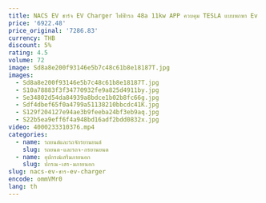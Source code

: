 ```yaml
---
title: NACS EV ชาร์จ EV Charger ไฟฟ้ารถ 48a 11kw APP ควบคุม TESLA แบบพกพา Ev Charger สําหรับ Tesla รุ่น X/Y /3/S
price: '6922.48'
price_original: '7286.83'
currency: THB
discount: 5%
rating: 4.5
volume: 72
image: Sd8a8e200f93146e5b7c48c61b8e18187T.jpg
images:
  - Sd8a8e200f93146e5b7c48c61b8e18187T.jpg
  - S10a78883f3f34770932fe9a825d4911by.jpg
  - Se34802d54da84939a8bdce1b02b8fc66g.jpg
  - Sdf4dbef65f0a4799a51138210bbcdc41K.jpg
  - S129f204127e94ae3b9feeba24bf3eb9aq.jpg
  - S22b5ea9eff6f4a948bd16adf2bdd0832x.jpg
video: 4000233310376.mp4
categories:
  - name: รถยนต์และรถจักรยานยนต์
    slug: รถยนต-และรถจ-กรยานยนต
  - name: อุปกรณ์เสริมภายนอก
    slug: ปกรณ-เสร-มภายนอก
slug: nacs-ev-ชาร-ev-charger
encode: ommVMr0
lang: th
---
```

  